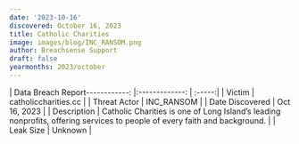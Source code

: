 ```yaml
---
date: '2023-10-16'
discovered: October 16, 2023
title: Catholic Charities
image: images/blog/INC_RANSOM.png
author: Breachsense Support
draft: false
yearmonths: 2023/october
---
```


| Data Breach Report------------:     |:-------------:    | :-----:|
| Victim      | catholiccharities.cc      | 
| Threat Actor      | INC_RANSOM      | 
| Date Discovered      | Oct 16, 2023      | 
| Description      | Catholic Charities is one of Long Island’s leading nonprofits, offering services to people of every faith and background.      | 
| Leak Size      | Unknown      | 

